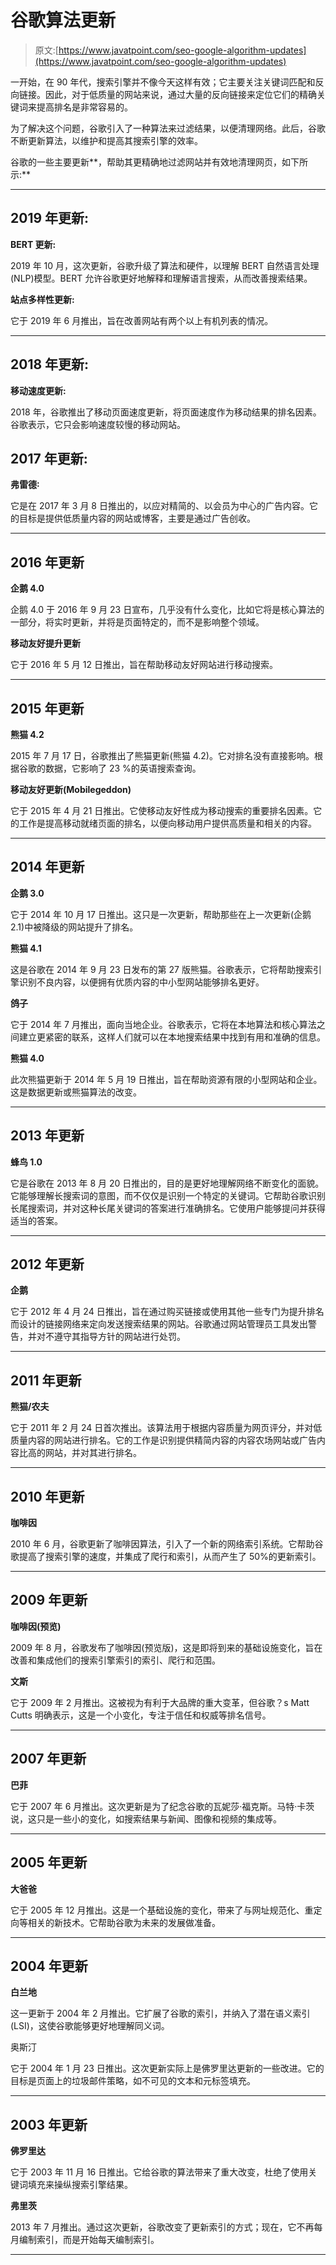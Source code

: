 # 谷歌算法更新

> 原文:[https://www.javatpoint.com/seo-google-algorithm-updates](https://www.javatpoint.com/seo-google-algorithm-updates)

一开始，在 90 年代，搜索引擎并不像今天这样有效；它主要关注关键词匹配和反向链接。因此，对于低质量的网站来说，通过大量的反向链接来定位它们的精确关键词来提高排名是非常容易的。

为了解决这个问题，谷歌引入了一种算法来过滤结果，以便清理网络。此后，谷歌不断更新算法，以维护和提高其搜索引擎的效率。

谷歌的一些主要更新**，帮助其更精确地过滤网站并有效地清理网页，如下所示:**

 *** * *

## 2019 年更新:

**BERT 更新:**

2019 年 10 月，这次更新，谷歌升级了算法和硬件，以理解 BERT 自然语言处理(NLP)模型。BERT 允许谷歌更好地解释和理解语言搜索，从而改善搜索结果。

**站点多样性更新:**

它于 2019 年 6 月推出，旨在改善网站有两个以上有机列表的情况。

* * *

## 2018 年更新:

**移动速度更新:**

2018 年，谷歌推出了移动页面速度更新，将页面速度作为移动结果的排名因素。谷歌表示，它只会影响速度较慢的移动网站。

## 2017 年更新:

**弗雷德∶**

它是在 2017 年 3 月 8 日推出的，以应对精简的、以会员为中心的广告内容。它的目标是提供低质量内容的网站或博客，主要是通过广告创收。

* * *

## 2016 年更新

**企鹅 4.0**

企鹅 4.0 于 2016 年 9 月 23 日宣布，几乎没有什么变化，比如它将是核心算法的一部分，将实时更新，并将是页面特定的，而不是影响整个领域。

**移动友好提升更新**

它于 2016 年 5 月 12 日推出，旨在帮助移动友好网站进行移动搜索。

* * *

## 2015 年更新

**熊猫 4.2**

2015 年 7 月 17 日，谷歌推出了熊猫更新(熊猫 4.2)。它对排名没有直接影响。根据谷歌的数据，它影响了 23 %的英语搜索查询。

**移动友好更新(Mobilegeddon)**

它于 2015 年 4 月 21 日推出。它使移动友好性成为移动搜索的重要排名因素。它的工作是提高移动就绪页面的排名，以便向移动用户提供高质量和相关的内容。

* * *

## 2014 年更新

**企鹅 3.0**

它于 2014 年 10 月 17 日推出。这只是一次更新，帮助那些在上一次更新(企鹅 2.1)中被降级的网站提升了排名。

**熊猫 4.1**

这是谷歌在 2014 年 9 月 23 日发布的第 27 版熊猫。谷歌表示，它将帮助搜索引擎识别不良内容，以便拥有优质内容的中小型网站能够排名更好。

**鸽子**

它于 2014 年 7 月推出，面向当地企业。谷歌表示，它将在本地算法和核心算法之间建立更紧密的联系，这样人们就可以在本地搜索结果中找到有用和准确的信息。

**熊猫 4.0**

此次熊猫更新于 2014 年 5 月 19 日推出，旨在帮助资源有限的小型网站和企业。这是数据更新或熊猫算法的改变。

* * *

## 2013 年更新

**蜂鸟 1.0**

它是谷歌在 2013 年 8 月 20 日推出的，目的是更好地理解网络不断变化的面貌。它能够理解长搜索词的意图，而不仅仅是识别一个特定的关键词。它帮助谷歌识别长尾搜索词，并对这种长尾关键词的答案进行准确排名。它使用户能够提问并获得适当的答案。

* * *

## 2012 年更新

**企鹅**

它于 2012 年 4 月 24 日推出，旨在通过购买链接或使用其他一些专门为提升排名而设计的链接网络来定向发送搜索结果的网站。谷歌通过网站管理员工具发出警告，并对不遵守其指导方针的网站进行处罚。

* * *

## 2011 年更新

**熊猫/农夫**

它于 2011 年 2 月 24 日首次推出。该算法用于根据内容质量为网页评分，并对低质量内容的网站进行排名。它的工作是识别提供精简内容的内容农场网站或广告内容比高的网站，并对其进行排名。

* * *

## 2010 年更新

**咖啡因**

2010 年 6 月，谷歌更新了咖啡因算法，引入了一个新的网络索引系统。它帮助谷歌提高了搜索引擎的速度，并集成了爬行和索引，从而产生了 50%的更新索引。

* * *

## 2009 年更新

**咖啡因(预览)**

2009 年 8 月，谷歌发布了咖啡因(预览版)，这是即将到来的基础设施变化，旨在改善和集成他们的搜索引擎索引的索引、爬行和范围。

**文斯**

它于 2009 年 2 月推出。这被视为有利于大品牌的重大变革，但谷歌？s Matt Cutts 明确表示，这是一个小变化，专注于信任和权威等排名信号。

* * *

## 2007 年更新

**巴菲**

它于 2007 年 6 月推出。这次更新是为了纪念谷歌的瓦妮莎·福克斯。马特·卡茨说，这只是一些小的变化，如搜索结果与新闻、图像和视频的集成等。

* * *

## 2005 年更新

**大爸爸**

它于 2005 年 12 月推出。这是一个基础设施的变化，带来了与网址规范化、重定向等相关的新技术。它帮助谷歌为未来的发展做准备。

* * *

## 2004 年更新

**白兰地**

这一更新于 2004 年 2 月推出。它扩展了谷歌的索引，并纳入了潜在语义索引(LSI)，这使谷歌能够更好地理解同义词。

奥斯汀

它于 2004 年 1 月 23 日推出。这次更新实际上是佛罗里达更新的一些改进。它的目标是页面上的垃圾邮件策略，如不可见的文本和元标签填充。

* * *

## 2003 年更新

**佛罗里达**

它于 2003 年 11 月 16 日推出。它给谷歌的算法带来了重大改变，杜绝了使用关键词填充来操纵搜索引擎结果。

**弗里茨**

2013 年 7 月推出。通过这次更新，谷歌改变了更新索引的方式；现在，它不再每月编制索引，而是开始每天编制索引。

* * ***